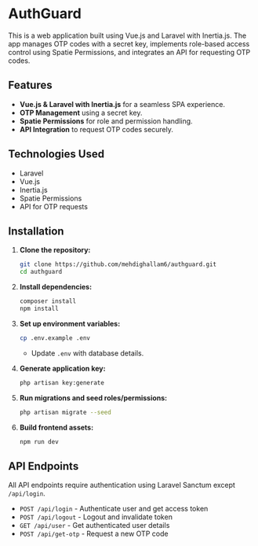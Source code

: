 # AuthGuard

This is a web application built using Vue.js and Laravel with Inertia.js. The app manages OTP codes with a secret key, implements role-based access control using Spatie Permissions, and integrates an API for requesting OTP codes.

## Features

- **Vue.js & Laravel with Inertia.js** for a seamless SPA experience.
- **OTP Management** using a secret key.
- **Spatie Permissions** for role and permission handling.
- **API Integration** to request OTP codes securely.

## Technologies Used

- Laravel
- Vue.js
- Inertia.js
- Spatie Permissions
- API for OTP requests

## Installation

1. **Clone the repository:**

    ```sh
    git clone https://github.com/mehdighallam6/authguard.git
    cd authguard
    ```

2. **Install dependencies:**

    ```sh
    composer install
    npm install
    ```

3. **Set up environment variables:**

    ```sh
    cp .env.example .env
    ```

    - Update `.env` with database details.

4. **Generate application key:**

    ```sh
    php artisan key:generate
    ```

5. **Run migrations and seed roles/permissions:**

    ```sh
    php artisan migrate --seed
    ```

6. **Build frontend assets:**

    ```sh
    npm run dev
    ```

## API Endpoints

All API endpoints require authentication using Laravel Sanctum except `/api/login`.

- `POST /api/login` - Authenticate user and get access token
- `POST /api/logout` - Logout and invalidate token
- `GET /api/user` - Get authenticated user details
- `POST /api/get-otp` - Request a new OTP code
